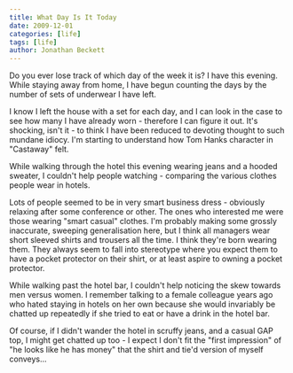 ```yaml
---
title: What Day Is It Today
date: 2009-12-01
categories: [life]
tags: [life]
author: Jonathan Beckett
---
```


Do you ever lose track of which day of the week it is? I have this evening. While staying away from home, I have begun counting the days by the number of sets of underwear I have left.

I know I left the house with a set for each day, and I can look in the case to see how many I have already worn - therefore I can figure it out. It's shocking, isn't it - to think I have been reduced to devoting thought to such mundane idiocy. I'm starting to understand how Tom Hanks character in "Castaway" felt.

While walking through the hotel this evening wearing jeans and a hooded sweater, I couldn't help people watching - comparing the various clothes people wear in hotels.

Lots of people seemed to be in very smart business dress - obviously relaxing after some conference or other. The ones who interested me were those wearing "smart casual" clothes. I'm probably making some grossly inaccurate, sweeping generalisation here, but I think all managers wear short sleeved shirts and trousers all the time. I think they're born wearing them. They always seem to fall into stereotype where you expect them to have a pocket protector on their shirt, or at least aspire to owning a pocket protector.

While walking past the hotel bar, I couldn't help noticing the skew towards men versus women. I remember talking to a female colleague years ago who hated staying in hotels on her own because she would invariably be chatted up repeatedly if she tried to eat or have a drink in the hotel bar.

Of course, if I didn't wander the hotel in scruffy jeans, and a casual GAP top, I might get chatted up too - I expect I don't fit the "first impression" of "he looks like he has money" that the shirt and tie'd version of myself conveys...